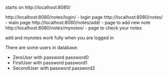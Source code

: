starts on http://localhost:8080/

http://localhost:8080/notes/login/ - login page
http://localhost:8080/notes/ - main page
http://localhost:8080/notes/add/ - page to add new note
http://localhost:8080/notes/mynotes/ - page to check your notes

add and mynotes work fully when you are logged in

There are some users in database:
- ZeroUser with password password0
- FirstUser with password password1
- SecondUser with password password2
